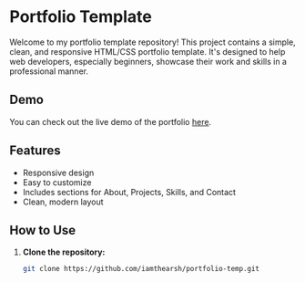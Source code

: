 
# Portfolio Template

Welcome to my portfolio template repository! This project contains a simple, clean, and responsive HTML/CSS portfolio template. It's designed to help web developers, especially beginners, showcase their work and skills in a professional manner.

## Demo

You can check out the live demo of the portfolio [here](https://iamthearsh.github.io/portfolio-temp/).

## Features

- Responsive design
- Easy to customize
- Includes sections for About, Projects, Skills, and Contact
- Clean, modern layout

## How to Use

1. **Clone the repository:**
   ```bash
   git clone https://github.com/iamthearsh/portfolio-temp.git
